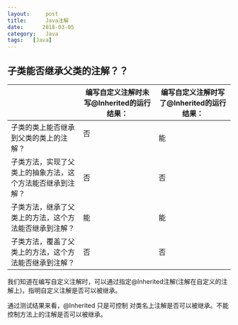```yaml
---
layout:     post
title:      Java注解
date:      2018-03-05
category:   Java
tags:   [Java]
---
```

子类能否继承父类的注解？？
---

|                | 编写自定义注解时未写@Inherited的运行结果： | 编写自定义注解时写了@Inherited的运行结果： |
| ------------- | ------------------------------------------ | ------------------------------------------ |
| 子类的类上能否继承到父类的类上的注解？          | 否                                         | 能  |                                        
| 子类方法，实现了父类上的抽象方法，这个方法能否继承到注解？ | 否                                         | 否 |
| 子类方法，继承了父类上的方法，这个方法能否继承到注解？     | 能                                         | 能 |
| 子类方法，覆盖了父类上的方法，这个方法能否继承到注解？     | 否                                         | 否    |

我们知道在编写自定义注解时，可以通过指定@Inherited注解(注解在自定义的注解上)，指明自定义注解是否可以被继承。

通过测试结果来看，@Inherited 只是可控制 对类名上注解是否可以被继承。不能控制方法上的注解是否可以被继承。

 
